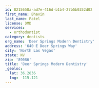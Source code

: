 ```yaml
---
id: 8215658a-ad7e-416d-b1b4-27b5b0352d02
first_name: Bhavin
last_name: Patel
license: DMD
services:
  - orthodontist
category: dentists
org_name: 'Deer Springs Modern Dentistry'
address: '640 E Deer Springs Way'
city: 'North Las Vegas'
state: NV
zip: '89086'
title: 'Deer Springs Modern Dentistry'
_geoloc:
  lat: 36.2836
  lng: -115.121
---
```

